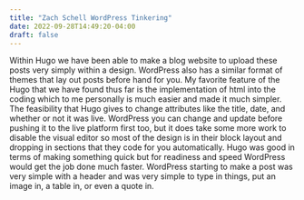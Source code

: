 ```yaml
---
title: "Zach Schell WordPress Tinkering"
date: 2022-09-28T14:49:20-04:00
draft: false
---
```


<html>
<body>
<p>   
Within Hugo we have been able to make a blog website to upload these posts very simply within a design. WordPress also has a similar format of themes that lay out posts before hand for you. My favorite feature of the Hugo that we have found thus far is the implementation of html into the coding which to me personally is much easier and made it much simpler. The feasibility that Hugo gives to change attributes like the title, date, and whether or not it was live. WordPress you can change and update before pushing it to the live platform first too, but it does take some more work to disable the visual editor so most of the design is in their block layout and dropping in sections that they code for you automatically. Hugo was good in terms of making something quick but for readiness and speed WordPress would get the job done much faster. WordPress starting to make a post was very simple with a header and was very simple to type in things, put an image in, a table in, or even a quote in.
</p>
</body>
</html>
